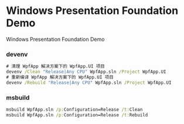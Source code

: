 # Windows Presentation Foundation Demo

Windows Presentation Foundation Demo

### devenv

```cmd
# 清理 WpfApp 解决方案下的 WpfApp.UI 项目
devenv /Clean "Release|Any CPU" WpfApp.sln /Project WpfApp.UI
# 重新编译 WpfApp 解决方案下的 WpfApp.UI 项目
devenv /Rebuild "Release|Any CPU" WpfApp.sln /Project WpfApp.UI
```

### msbuild

```cmd
msbuild WpfApp.sln /p:Configuration=Release /t:Clean
msbuild WpfApp.sln /p:Configuration=Release /t:Rebuild
```
